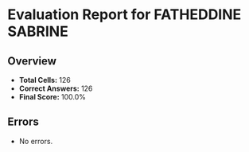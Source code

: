 # Evaluation Report for FATHEDDINE SABRINE

## Overview

- **Total Cells:** 126
- **Correct Answers:** 126
- **Final Score:** 100.0%

## Errors

- No errors.